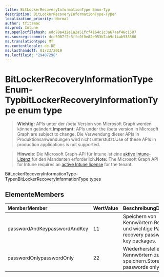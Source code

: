 ```yaml
---
title: BitLockerRecoveryInformationType Enum-Typ
description: BitLockerRecoveryInformationType-Typen
localization_priority: Normal
author: tfitzmac
ms.prod: Intune
ms.openlocfilehash: edc78a432e1a2a51fcf4164c1c3a67aaf46c1587
ms.sourcegitcommit: dcc5907f2c3ffc0f0e82e953b7ab9cf4ab938360
ms.translationtype: MT
ms.contentlocale: de-DE
ms.lasthandoff: 01/23/2019
ms.locfileid: "29407298"
---
```

# <a name="bitlockerrecoveryinformationtype-enum-type"></a><span data-ttu-id="6296c-103">BitLockerRecoveryInformationType Enum-Typ</span><span class="sxs-lookup"><span data-stu-id="6296c-103">bitLockerRecoveryInformationType enum type</span></span>

> <span data-ttu-id="6296c-104">**Wichtig:** APIs unter der /beta Version von Microsoft Graph werden können geändert.</span><span class="sxs-lookup"><span data-stu-id="6296c-104">**Important:** APIs under the /beta version in Microsoft Graph are subject to change.</span></span> <span data-ttu-id="6296c-105">Die Verwendung dieser APIs in Produktionsanwendungen wird nicht unterstützt.</span><span class="sxs-lookup"><span data-stu-id="6296c-105">Use of these APIs in production applications is not supported.</span></span>

> <span data-ttu-id="6296c-106">**Hinweis:** Die Microsoft Graph-API für Intune ist eine [aktive Intune-Lizenz](https://go.microsoft.com/fwlink/?linkid=839381) für den Mandanten erforderlich.</span><span class="sxs-lookup"><span data-stu-id="6296c-106">**Note:** The Microsoft Graph API for Intune requires an [active Intune license](https://go.microsoft.com/fwlink/?linkid=839381) for the tenant.</span></span>

<span data-ttu-id="6296c-107">BitLockerRecoveryInformationType-Typen</span><span class="sxs-lookup"><span data-stu-id="6296c-107">BitLockerRecoveryInformationType types</span></span>

## <a name="members"></a><span data-ttu-id="6296c-108">Elemente</span><span class="sxs-lookup"><span data-stu-id="6296c-108">Members</span></span>
|<span data-ttu-id="6296c-109">Member</span><span class="sxs-lookup"><span data-stu-id="6296c-109">Member</span></span>|<span data-ttu-id="6296c-110">Wert</span><span class="sxs-lookup"><span data-stu-id="6296c-110">Value</span></span>|<span data-ttu-id="6296c-111">Beschreibung</span><span class="sxs-lookup"><span data-stu-id="6296c-111">Description</span></span>|
|:---|:---|:---|
|<span data-ttu-id="6296c-112">passwordAndKey</span><span class="sxs-lookup"><span data-stu-id="6296c-112">passwordAndKey</span></span>|<span data-ttu-id="6296c-113">1</span><span class="sxs-lookup"><span data-stu-id="6296c-113">1</span></span>|<span data-ttu-id="6296c-114">Speichern von Kennwörtern Recovery und wichtige Pakete.</span><span class="sxs-lookup"><span data-stu-id="6296c-114">Store recovery passwords and key packages.</span></span>|
|<span data-ttu-id="6296c-115">passwordOnly</span><span class="sxs-lookup"><span data-stu-id="6296c-115">passwordOnly</span></span>|<span data-ttu-id="6296c-116">2</span><span class="sxs-lookup"><span data-stu-id="6296c-116">2</span></span>|<span data-ttu-id="6296c-117">Wiederherstellen von Kennwörtern zu speichern.</span><span class="sxs-lookup"><span data-stu-id="6296c-117">Store recovery passwords only.</span></span>|




